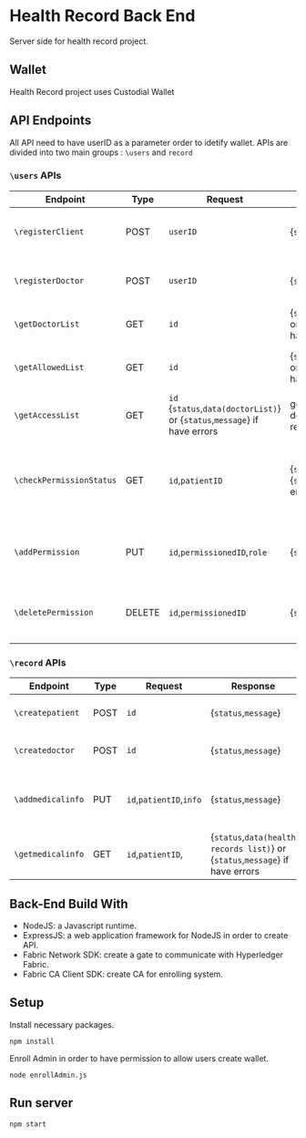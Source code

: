 # Health Record Back End

Server side for health record project.

## Wallet

Health Record project uses Custodial Wallet

## API Endpoints

All API need to have userID as a parameter order to idetify wallet.
APIs are divided into two main groups : `\users` and `record`

### `\users` APIs

| Endpoint                 | Type   | Request   | Response                                                             | Functionality                                                  |
| ------------------------ | ------ | -------------| -------------------------------------------------------------------- | -------------------------------------------------------------- |
| `\registerClient`        | POST   | `userID`     | {`status`,`message`}                                                 | register user with patient role into wallet                    |
| `\registerDoctor`        | POST   | `userID`     | {`status`,`message`}                                                 | register user with doctor role into wallet                     |
| `\getDoctorList`         | GET    | `id`         | {`status`,`data(doctorList)`} or {`status`,`message`} if have errors | get all doctors                                                |
| `\getAllowedList`        | GET    | `id`    | {`status`,`data(doctorList)`} or {`status`,`message`} if have errors | get list of patients that allow to access                      |
| `\getAccessList`         | GET    | `id`    {`status`,`data(doctorList)`} or {`status`,`message`} if have errors | get list of patients and doctors that can access record        |
| `\checkPermissionStatus` | GET    | `id`,`patientID` | {`status`,`isAccessed`} or {`status`,`message`} if have errors       | check whether having permission to access the patientID or not |
| `\addPermission`         | PUT    | `id`,`permissionedID`,`role` | {`status`,`message`}                                                 | add user with permissionID into accessList                     |
| `\deletePermission`      | DELETE | `id`,`permissionedID` | {`status`,`message`}                                                 | delete user with permissionID from accessList                  |

### `\record` APIs

| Endpoint          | Type | Request                 | Response                                                                      | Functionality                                         |
| ----------------- | ---- | ----------------------- | ----------------------------------------------------------------------------- | ----------------------------------------------------- |
| `\createpatient`  | POST | `id`                    | {`status`,`message`}                                                          | create a new patient record                           |
| `\createdoctor`   | POST | `id`                    | {`status`,`message`}                                                          | create a new doctor record                            |
| `\addmedicalinfo` | PUT  | `id`,`patientID`,`info` | {`status`,`message`}                                                          | add medical info into patient record (API for doctor) |
| `\getmedicalinfo` | GET  | `id`,`patientID`,       | {`status`,`data(health records list)`} or {`status`,`message`} if have errors | get medical information of patientID or Id            |

## Back-End Build With

- NodeJS: a Javascript runtime.
- ExpressJS: a web application framework for NodeJS in order to create API.
- Fabric Network SDK: create a gate to communicate with Hyperledger Fabric.
- Fabric CA Client SDK: create CA for enrolling system.

## Setup

Install necessary packages.

```
npm install
```

Enroll Admin in order to have permission to allow users create wallet.

```
node enrollAdmin.js
```

## Run server

```
npm start
```
